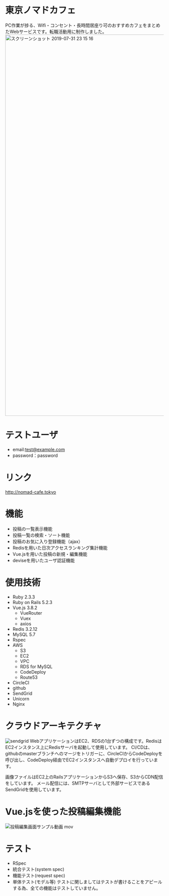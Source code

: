 # 東京ノマドカフェ
PC作業が捗る、Wifi・コンセント・長時間居座り可のおすすめカフェをまとめたWebサービスです。転職活動用に制作しました。
<img width="1210" alt="スクリーンショット 2019-07-31 23 15 16" src="https://user-images.githubusercontent.com/40624966/62219405-3c2f5e80-b3e9-11e9-838a-cb5118fb2e39.png">


# テストユーザ
- email:test@example.com
- password：password

# リンク
http://nomad-cafe.tokyo

# 機能
- 投稿の一覧表示機能
- 投稿一覧の検索・ソート機能
- 投稿のお気に入り登録機能（ajax）
- Redisを用いた日次アクセスランキング集計機能
- Vue.jsを用いた投稿の新規・編集機能
- deviseを用いたユーザ認証機能

# 使用技術
- Ruby 2.3.3
- Ruby on Rails 5.2.3
- Vue.js 3.8.2
  - VueRouter
  - Vuex
  - axios
- Redis 3.2.12
- MySQL 5.7
- Rspec
- AWS
  - S3
  - EC2
  - VPC
  - RDS for MySQL
  - CodeDeploy
  - Route53
- CircleCI
- github
- SendGrid
- Unicorn
- Nginx

# クラウドアーキテクチャ
![sendgrid](https://user-images.githubusercontent.com/40624966/62219994-43a33780-b3ea-11e9-8813-8c5cb6a2a444.png)
WebアプリケーションはEC2、RDSの1台ずつの構成です。RedisはEC2インスタンス上にRedisサーバを起動して使用しています。
CI/CDは、githubのmasterブランチへのマージをトリガーに、CircleCIからCodeDeployを呼び出し、CodeDeploy経由でEC2インスタンスへ自動デプロイを行っています。

画像ファイルはEC2上のRailsアプリケーションからS3へ保存、S3からCDN配信をしています。
メール配信には、SMTPサーバとして外部サービスであるSendGridを使用しています。

# Vue.jsを使った投稿編集機能
![投稿編集画面サンプル動画 mov](https://user-images.githubusercontent.com/40624966/62218655-d8f0fc80-b3e7-11e9-93dc-3bf56d9fb568.gif)

# テスト
- RSpec
- 統合テスト(system spec)
- 機能テスト(request spec)
- 単体テスト(モデル等)
テストに関しましてはテストが書けることをアピールする為、全ての機能はテストしていません。

